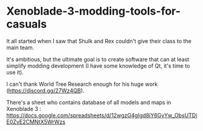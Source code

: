 # Xenoblade-3-modding-tools-for-casuals
It all started when I saw that Shulk and Rex couldn't give their class to the main team.

It's ambitious, but the ultimate goal is to create software that can at least simplify modding development (I have some knowledge of Qt, it's time to use it).

I can't thank World Tree Research enough for his huge work (https://discord.gg/27Wz4QB).

There's a sheet who contains database of all models and maps in Xenoblade 3 : https://docs.google.com/spreadsheets/d/12wgzG4gIgd8iY6GyYw_ObsUTDjE0ZvE2CMNtX5WrWzs
